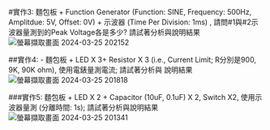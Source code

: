 #實作3: 麵包板 + Function Generator (Function: SINE, Frequency: 500Hz, Amplitdue: 5V, Offset: 0V) + 示波器 (Time Per Division: 1ms) , 請問#1與#2示波器量測到的Peak Voltage各是多少? 請試著分析與說明結果
![螢幕擷取畫面 2024-03-25 202152](https://github.com/Hongxiang29/Lawyer/assets/162286627/4c5d97aa-7841-4b80-8a5c-315f54a08d98)

##實作4: - 麵包板 + LED X 3+ Resistor X 3 (i.e., Current Limit; R分別是900, 9K, 90K ohm), 使用電錶量測電流; 請試著分析與
說明結果
![螢幕擷取畫面 2024-03-25 201818](https://github.com/Hongxiang29/Lawyer/assets/162286627/9eb16fb6-9ea6-4c2e-afe4-fd29d084b7bd)

###實作5: 麵包板 + LED X 2 + Capacitor (10uF, 0.1uF) X 2, Switch X2, 使用示波器量測 (分離時間: 1s); 請試著分析與說明結果
![螢幕擷取畫面 2024-03-25 201341](https://github.com/Hongxiang29/Lawyer/assets/162286627/e9512510-89f1-4fc6-8f37-7ca862f02d8e)
